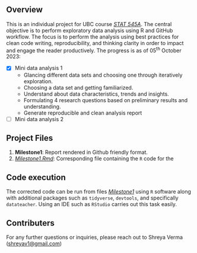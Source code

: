 ## Overview

This is an individual project for UBC course [*STAT 545A*](https://stat545.stat.ubc.ca/syllabus-545a/). The central objective is to perform exploratory data analysis using R and GitHub workflow. The focus is to perform the analysis using best practices for clean code writing, reproducibility, and thinking clarity in order to impact and engage the reader productively. The progress is as of 05<sup>th</sup> October 2023:

-   [x] Mini data analysis 1
    -   Glancing different data sets and choosing one through iteratively exploration.
    -   Choosing a data set and getting familiarized.
    -   Understand about data characteristics, trends and insights.
    -   Formulating 4 research questions based on preliminary results and understanding.
    -   Generate reproducible and clean analysis report
-   [ ] Mini data analysis 2

## Project Files

1.  **Milestone1**: Report rendered in Github friendly format.
2.  [*Milestone1.Rmd*](/Milestone1.rmd): Corresponding file containing the `R` code for the

## Code execution

The corrected code can be run from files [*Milestone1*](/Milestone1.Rmd) using `R` software along with additional packages such as `tidyverse`, `devtools`, and specifically `datateacher`. Using an IDE such as `RStudio` carries out this task easily.

## Contributers

For any further questions or inquiries, please reach out to Shreya Verma ([shreyav1\@gmail.com](mailto:shreyav1@gmail.com))
